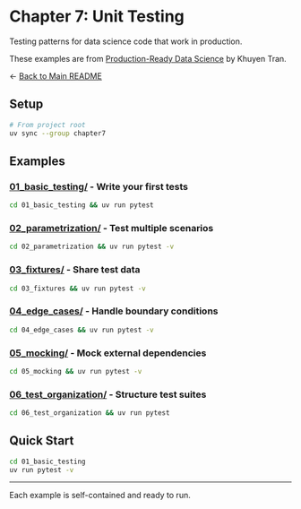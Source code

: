 # Chapter 7: Unit Testing

Testing patterns for data science code that work in production.

These examples are from [Production-Ready Data Science](https://codecut.ai/production-ready-data-science/?utm_source=github&utm_medium=production-ready-data-science-code&utm_campaign=chapter7) by Khuyen Tran.

← [Back to Main README](../README.md)

## Setup

```bash
# From project root
uv sync --group chapter7
```

## Examples

### [01_basic_testing/](01_basic_testing/) - Write your first tests
```bash
cd 01_basic_testing && uv run pytest
```

### [02_parametrization/](02_parametrization/) - Test multiple scenarios
```bash
cd 02_parametrization && uv run pytest -v
```

### [03_fixtures/](03_fixtures/) - Share test data
```bash
cd 03_fixtures && uv run pytest -v
```

### [04_edge_cases/](04_edge_cases/) - Handle boundary conditions
```bash
cd 04_edge_cases && uv run pytest -v
```

### [05_mocking/](05_mocking/) - Mock external dependencies
```bash
cd 05_mocking && uv run pytest -v
```

### [06_test_organization/](06_test_organization/) - Structure test suites
```bash
cd 06_test_organization && uv run pytest
```

## Quick Start

```bash
cd 01_basic_testing
uv run pytest -v
```

---

Each example is self-contained and ready to run.